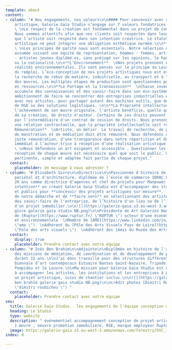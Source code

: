 ```yaml
---
template: about
content:
- column: "# Nos engagements, nos valeurs\n\n#### Pour concevoir avec vous un projet
    artistique, Galerie Gaïa Studio s’engage sur 7 valeurs fondatrices.\n\n**L’Humain**
    \ \nLe respect de la création est fondamental dans un projet de conception artistique.
    Nous sommes attentifs afin que nos clients soit respectés dans leur attendu et
    que l’artiste soit respecté dans son intention créatrice. Le statut de commande
    artistique ne peut intégrer une obligation esthétique normée.\n\n**La Diversité**
    \ \nLes principes de parité nous sont essentiels. Notre sélection d’artistes est
    assumée suivant une équité de représentation, hommes - femmes, artiste confirmé.es
    - artistes jeunes diplômé.es, sans préjugé sur les opinions, le handicap, l'âge
    ou la nationalité.\n\n**L’Environnement**  \nNos projets prennent en compte les
    réalités environnementales. Ils sont pensés sur le principe du Less Is More et
    du remploi. L’éco-conception de nos projets artistiques nous est essentiel, de
    la recherche de rebus de matière, industrielle, au transport et à la conservation
    des œuvres. Les multiples étapes de production sont questionnées pour être économes
    en ressources.\n\n**Le Partage et la transmission**  \nChacun invente, développe,
    accumule des connaissances et des savoir-faire dans son éco-système. Nos projets
    ambitionnent de faire se rencontrer des entreprises industrielles et de services,
    avec nos artistes, pour partager autant des machines outils, que des équipements
    de R&D ou des solutions logistiques. \n\n**La Propriété intellectuelle**  \nDès
    l'achèvement de son œuvre originale, l'artiste bénéficie, quelle que soit la forme
    de sa création, de droits d'auteur. Certains de ces droits peuvent être cédés,
    par l'intermédiaire d'un contrat de cession de droits. Nous prenons soin, dans
    une relation contractuelle, que la propriété intellectuelle soit rémunérée légalement.\n\n**La
    Rémunération**  \nArtiste, un métier. Le travail de recherche, de production,
    de monstration et de médiation doit être rémunéré. Nous défendons ce respect d’une
    juste rémunération, d’une transparence dans notre répartition et du règlement
    immédiat à l’auteur.trice à réception d’une réalisation artistique.\n\n**L’Accessibilité**
    \ \nNous défendons un art exigeant et accessible . Questionner les enjeux de la
    réception de chaque œuvre est nécessaire quel que soit le public. Une médiation
    pertinente, simple et adaptée fait partie de chaque projet."
  contact:
    placeholder: Un message à nous adresser ?
- column: "# Elisabeth Givre\n\nDirectrice\n\nPassionnée d'histoire de l'art, d'art
    pariétal et d'architecture, diplômée de l’école de commerce IDRAC Lyon, j’ai travaillé
    20 ans comme directrice d’agences et chef de projets pour Manpower France.\n\n**Mon
    intention** en créant Galerie Gaïa Studio est d’accompagner des structures privées
    et publics pour **concevoir des projets artistiques sur-mesure**.  \nLa particularité
    de notre démarche et de **faire sens** en sélectionnant des artistes qui s’inspireront
    des savoir-faire de l'entreprise, de l’histoire d'un lieu ou de l’intention architecturale
    d'un projet immobilier.\n\n![](https://galerie-gaia.s3.eu-west-3.amazonaws.com/forestry/elisabeth
    givre galerie gaia studio NB.png)\n\nPrésidente de Art Galeries Nantes  \nMembre
    de [Ruptur](https://www.ruptur.fr/ \"RUPTUR \") acteur d'une économie créative
    et environnementale  \nMembre de [AMO](https://www.linkedin.com/in/amo-bretagne-pays-de-loire-961183164/?originalSubdomain=fr
    \"amo \")  \nAdhérent du [Pôle des Arts Visuels Pays de Loire](https://poleartsvisuels-pdl.fr/
    \"Pole des arts visuels \")  \nAdhérent des [Amis du Musée des Arts de Nantes]()"
  contact:
    display: true
    placeholder: Prendre contact avec notre équipe
- column: "# Inès Ben Brahim\n\nAdjointe\n\nDiplômée en histoire de l'art, j’ai mené
    des missions de médiation, de coordination et de développement de projets artistiques
    durant 15 ans.\n\nJ’ai donc travaillé pour des structures différentes comme la
    biennale d’art contemporain Estuaire Nantes Saint-Nazaire, Tripode, le Centre
    Pompidou et le Louvre.\n\nMa mission pour Galerie Gaïa Studio est de continuer
    à accompagner les artistes, les institutions et les entreprises à penser et produire
    un projet artistique, suivi de chantier inclus.\n\n![](https://galerie-gaia.s3.eu-west-3.amazonaws.com/forestry/ines
    ben brahim galerie gaia studio NB.png)\n\ncrédit photos [Dimitri Roubichou](https://galeriegaia.fr/artists/dimitri-roubichou/
    \"dimitri roubichou \") "
  contact:
    placeholder: Prendre contact avec notre équipe
seo:
  title: Galerie Gaïa Studio   les engagements de l'équipe conception de projet artistique
  heading: Le Studio
  type: website
  description: " événementiel accompagnement conception de projet artistique, 1 immeuble
    1 œuvre , oeuvre promotion immobilière, RSE, marque employeur Ruptur"
  image: https://galerie-gaia.s3.eu-west-3.amazonaws.com/forestry/DSC_3559-2.jpg
index: 0

---
```

